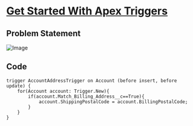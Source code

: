 # [Get Started With Apex Triggers](https://trailhead.salesforce.com/en/content/learn/modules/apex_triggers/apex_triggers_intro)

## Problem Statement

![Image](https://github.com/DeependraParichha1004/Trailhead-Solutions/blob/main/Img/apex_trigger_1_problem.PNG)

## Code
```
trigger AccountAddressTrigger on Account (before insert, before update) {
    for(Account account: Trigger.New){
        if(account.Match_Billing_Address__c==True){
            account.ShippingPostalCode = account.BillingPostalCode;
        }
    }
}
```


